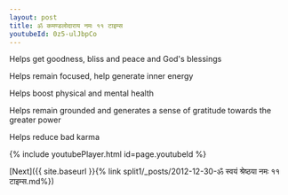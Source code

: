 ```yaml
---
layout: post
title: ॐ कमण्डलोदाराय नमः ११ टाइम्स
youtubeId: 0z5-ulJbpCo
---
```

 
 
Helps get goodness, bliss and peace and God's blessings
 
Helps remain focused, help generate inner energy 
 
Helps boost physical and mental health 
 
Helps remain grounded and generates a sense of gratitude towards the greater power 
 
Helps reduce bad karma
 
 
 
 


{% include youtubePlayer.html id=page.youtubeId %}
 
[Next]({{ site.baseurl }}{% link  split1/_posts/2012-12-30-ॐ स्वयं श्रेष्ठया नमः ११ टाइम्स.md%})
 
